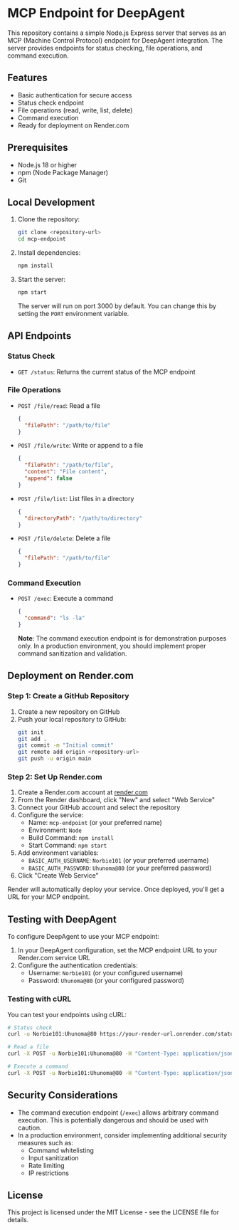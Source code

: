 
# MCP Endpoint for DeepAgent

This repository contains a simple Node.js Express server that serves as an MCP (Machine Control Protocol) endpoint for DeepAgent integration. The server provides endpoints for status checking, file operations, and command execution.

## Features

- Basic authentication for secure access
- Status check endpoint
- File operations (read, write, list, delete)
- Command execution
- Ready for deployment on Render.com

## Prerequisites

- Node.js 18 or higher
- npm (Node Package Manager)
- Git

## Local Development

1. Clone the repository:
   ```bash
   git clone <repository-url>
   cd mcp-endpoint
   ```

2. Install dependencies:
   ```bash
   npm install
   ```

3. Start the server:
   ```bash
   npm start
   ```

   The server will run on port 3000 by default. You can change this by setting the `PORT` environment variable.

## API Endpoints

### Status Check
- `GET /status`: Returns the current status of the MCP endpoint

### File Operations
- `POST /file/read`: Read a file
  ```json
  {
    "filePath": "/path/to/file"
  }
  ```

- `POST /file/write`: Write or append to a file
  ```json
  {
    "filePath": "/path/to/file",
    "content": "File content",
    "append": false
  }
  ```

- `POST /file/list`: List files in a directory
  ```json
  {
    "directoryPath": "/path/to/directory"
  }
  ```

- `POST /file/delete`: Delete a file
  ```json
  {
    "filePath": "/path/to/file"
  }
  ```

### Command Execution
- `POST /exec`: Execute a command
  ```json
  {
    "command": "ls -la"
  }
  ```

  **Note**: The command execution endpoint is for demonstration purposes only. In a production environment, you should implement proper command sanitization and validation.

## Deployment on Render.com

### Step 1: Create a GitHub Repository

1. Create a new repository on GitHub
2. Push your local repository to GitHub:
   ```bash
   git init
   git add .
   git commit -m "Initial commit"
   git remote add origin <repository-url>
   git push -u origin main
   ```

### Step 2: Set Up Render.com

1. Create a Render.com account at [render.com](https://render.com)
2. From the Render dashboard, click "New" and select "Web Service"
3. Connect your GitHub account and select the repository
4. Configure the service:
   - Name: `mcp-endpoint` (or your preferred name)
   - Environment: `Node`
   - Build Command: `npm install`
   - Start Command: `npm start`
5. Add environment variables:
   - `BASIC_AUTH_USERNAME`: `Norbie101` (or your preferred username)
   - `BASIC_AUTH_PASSWORD`: `Uhunoma@80` (or your preferred password)
6. Click "Create Web Service"

Render will automatically deploy your service. Once deployed, you'll get a URL for your MCP endpoint.

## Testing with DeepAgent

To configure DeepAgent to use your MCP endpoint:

1. In your DeepAgent configuration, set the MCP endpoint URL to your Render.com service URL
2. Configure the authentication credentials:
   - Username: `Norbie101` (or your configured username)
   - Password: `Uhunoma@80` (or your configured password)

### Testing with cURL

You can test your endpoints using cURL:

```bash
# Status check
curl -u Norbie101:Uhunoma@80 https://your-render-url.onrender.com/status

# Read a file
curl -X POST -u Norbie101:Uhunoma@80 -H "Content-Type: application/json" -d '{"filePath":"/path/to/file"}' https://your-render-url.onrender.com/file/read

# Execute a command
curl -X POST -u Norbie101:Uhunoma@80 -H "Content-Type: application/json" -d '{"command":"ls -la"}' https://your-render-url.onrender.com/exec
```

## Security Considerations

- The command execution endpoint (`/exec`) allows arbitrary command execution. This is potentially dangerous and should be used with caution.
- In a production environment, consider implementing additional security measures such as:
  - Command whitelisting
  - Input sanitization
  - Rate limiting
  - IP restrictions

## License

This project is licensed under the MIT License - see the LICENSE file for details.
